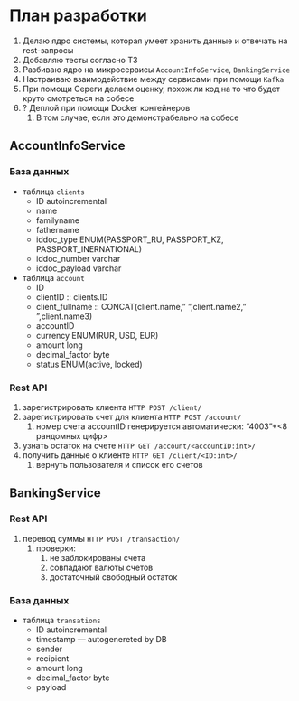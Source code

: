 # План разработки

1. Делаю ядро системы, которая умеет хранить данные и отвечать на rest-запросы
2. Добавляю тесты согласно ТЗ
3. Разбиваю ядро на микросервисы `AccountInfoService`, `BankingService`
4. Настраиваю взаимодействие между сервисами при помощи `Kafka`
5. При помощи Сереги делаем оценку, похож ли код на то что будет круто смотреться на собесе
6. ? Деплой при помощи Docker контейнеров
    1. В том случае, если это демонстрабельно на собесе

## AccountInfoService

### База данных

- таблица `clients`
    - ID autoincremental
    - name
    - familyname
    - fathername
    - iddoc_type ENUM(PASSPORT_RU, PASSPORT_KZ, PASSPORT_INERNATIONAL)
    - iddoc_number varchar
    - iddoc_payload varchar
- таблица `account`
    - ID
    - clientID :: clients.ID
    - client_fullname :: CONCAT(client.name,” ”,client.name2,” ”,client.name3)
    - accountID
    - currency ENUM(RUR, USD, EUR)
    - amount long
    - decimal_factor byte
    - status ENUM(active, locked)

### Rest API

1. зарегистрировать клиента `HTTP POST /client/`
2. зарегистрировать счет для клиента `HTTP POST /account/`
    1. номер счета accountID генерируется автоматически: “4003”+<8 рандомных цифр>
3. узнать остаток на счете `HTTP GET /account/<accountID:int>/`
4. получить данные о клиенте `HTTP GET /client/<ID:int>/`
    1. вернуть пользователя и список его счетов

## BankingService

### Rest API

1. перевод суммы `HTTP POST /transaction/`
    1. проверки:
        1. не заблокированы счета
        2. совпадают валюты счетов
        3. достаточный свободный остаток

### База данных

- таблица `transations`
    - ID autoincremental
    - timestamp — autogenereted by DB
    - sender
    - recipient
    - amount long
    - decimal_factor byte
    - payload